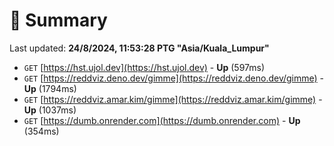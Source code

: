 # 📖 Summary
Last updated: **24/8/2024, 11:53:28 PTG "Asia/Kuala_Lumpur"**

- `GET` [https://hst.ujol.dev](https://hst.ujol.dev) - **Up** (597ms)
- `GET` [https://reddviz.deno.dev/gimme](https://reddviz.deno.dev/gimme) - **Up** (1794ms)
- `GET` [https://reddviz.amar.kim/gimme](https://reddviz.amar.kim/gimme) - **Up** (1037ms)
- `GET` [https://dumb.onrender.com](https://dumb.onrender.com) - **Up** (354ms)
